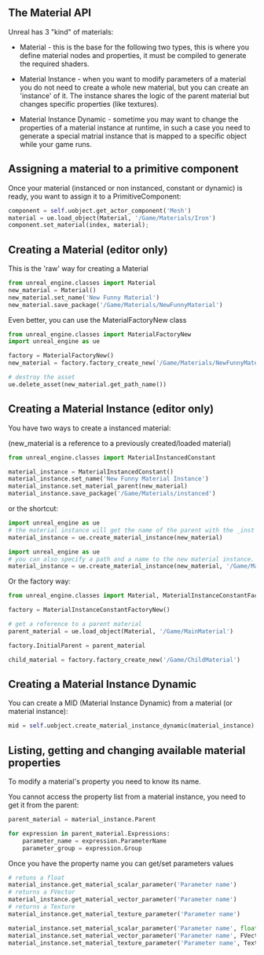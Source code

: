 The Material API
----------------

Unreal has 3 "kind" of materials:

* Material - this is the base for the following two types, this is where you define material nodes and properties, it must be compiled to generate the required shaders.

* Material Instance - when you want to modify parameters of a material you do not need to create a whole new material, but you can create an 'instance' of it. The instance shares the logic of the parent material but changes specific properties (like textures).

* Material Instance Dynamic - sometime you may want to change the properties of a material instance at runtime, in such a case you need to generate a special matrial instance that is mapped to a specific object while your game runs.

Assigning a material to a primitive component
---------------------------------------------

Once your material (instanced or non instanced, constant or dynamic) is ready, you want to assign it to a PrimitiveComponent:


```python
component = self.uobject.get_actor_component('Mesh')
material = ue.load_object(Material, '/Game/Materials/Iron')
component.set_material(index, material);
```

Creating a Material (editor only)
---------------------------------

This is the 'raw' way for creating a Material

```python
from unreal_engine.classes import Material
new_material = Material()
new_material.set_name('New Funny Material')
new_material.save_package('/Game/Materials/NewFunnyMaterial')
```

Even better, you can use the MaterialFactoryNew class

```python
from unreal_engine.classes import MaterialFactoryNew
import unreal_engine as ue

factory = MaterialFactoryNew()
new_material = factory.factory_create_new('/Game/Materials/NewFunnyMaterial')

# destroy the asset
ue.delete_asset(new_material.get_path_name())
```

Creating a Material Instance (editor only)
------------------------------------------

You have two ways to create a instanced material:

(new_material is a reference to a previously created/loaded material)

```python
from unreal_engine.classes import MaterialInstancedConstant

material_instance = MaterialInstancedConstant()
material_instance.set_name('New Funny Material Instance')
material_instance.set_material_parent(new_material)
material_instance.save_package('/Game/Materials/instanced')
```

or the shortcut:

```python
import unreal_engine as ue
# the material instance will get the name of the parent with the _inst suffix
material_instance = ue.create_material_instance(new_material)
```

```python
import unreal_engine as ue
# you can also specify a path and a name to the new material instance.
material_instance = ue.create_material_instance(new_material, '/Game/Materials/', 'New Funny Material Instance')
```


Or the factory way:

```python
from unreal_engine.classes import Material, MaterialInstanceConstantFactoryNew

factory = MaterialInstanceConstantFactoryNew()

# get a reference to a parent material
parent_material = ue.load_object(Material, '/Game/MainMaterial')

factory.InitialParent = parent_material

child_material = factory.factory_create_new('/Game/ChildMaterial')
```

Creating a Material Instance Dynamic
------------------------------------

You can create a MID (Material Instance Dynamic) from a material (or material instance):

```python
mid = self.uobject.create_material_instance_dynamic(material_instance)
```


Listing, getting and changing available material properties
-----------------------------------------------------------

To modify a material's property you need to know its name.

You cannot access the property list from a material instance, you need to get it from the parent:

```python
parent_material = material_instance.Parent

for expression in parent_material.Expressions:
    parameter_name = expression.ParameterName
    parameter_group = expression.Group
```


Once you have the property name you can get/set parameters values

```py
# retuns a float
material_instance.get_material_scalar_parameter('Parameter name')
# returns a FVector
material_instance.get_material_vector_parameter('Parameter name')
# returns a Texture
material_instance.get_material_texture_parameter('Parameter name')

material_instance.set_material_scalar_parameter('Parameter name', float)
material_instance.set_material_vector_parameter('Parameter name', FVector)
material_instance.set_material_texture_parameter('Parameter name', Texture)
```
